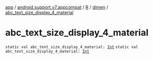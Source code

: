 [app](../../../index.md) / [android.support.v7.appcompat](../../index.md) / [R](../index.md) / [dimen](index.md) / [abc_text_size_display_4_material](.)

# abc_text_size_display_4_material

`static val abc_text_size_display_4_material: `[`Int`](https://kotlinlang.org/api/latest/jvm/stdlib/kotlin/-int/index.html)
`static val abc_text_size_display_4_material: `[`Int`](https://kotlinlang.org/api/latest/jvm/stdlib/kotlin/-int/index.html)